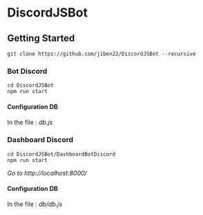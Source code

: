 # DiscordJSBot

## Getting Started

`git clone https://github.com/jiben22/DiscordJSBot --recursive`

### Bot Discord

```
cd DiscordJSBot
npm run start
```

#### Configuration DB

In the file : *db.js*

### Dashboard Discord

```
cd DiscordJSBot/DashboardBotDiscord
npm run start
```

*Go to http://localhost:8000/*

#### Configuration DB

In the file : *db/db.js*
